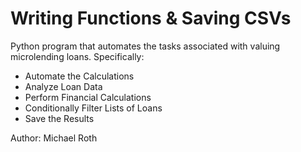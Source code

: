 # Writing Functions & Saving CSVs

Python program that automates the tasks associated with valuing microlending loans. Specifically:

+ Automate the Calculations
+ Analyze Loan Data
+ Perform Financial Calculations
+ Conditionally Filter Lists of Loans
+ Save the Results

Author: Michael Roth
